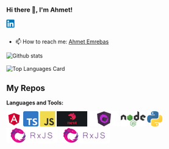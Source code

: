 ### Hi there 👋, I'm Ahmet!

<a href="https://www.linkedin.com/in/ahmet-emrebas/">
  <img align="left" alt="Shinichi Okada | Twitter" width="21px" src="https://raw.githubusercontent.com/ahmet-emrebas/ahmet-emrebas/main/assets/linkedin-logo.png"/>
</a>


<br />
<br />

- 📫 How to reach me: <a href="https://www.linkedin.com/in/ahmet-emrebas/">Ahmet Emrebas</a> 


![Github stats](https://github-readme-stats.vercel.app/api?username=aemrebasus&theme=highcontrast&show_icons=true&count_private=true)
<br/>
<br/>
![Top Languages Card](https://github-readme-stats.vercel.app/api/top-langs/?username=aemrebasus&layout=compact)

## My Repos
<!-- 
[![E-Commerce ]](https://github.com/ahmet-emrebas/arrival-of-king)
[![Project Management ]](https://github.com/ahmet-emrebas/arrival-of-king)
[![Inventory Management ]](https://github.com/ahmet-emrebas/arrival-of-king)



[![Covid 19 Stats](https://github-readme-stats.vercel.app/api/pin/?username=shinokada&repo=covid-19-stats&show_owner=true)](https://github.com/shinokada/covid-19-stats) -->



**Languages and Tools:**  

<code><img height="40" src="https://raw.githubusercontent.com/ahmet-emrebas/ahmet-emrebas/main/assets/angular-logo.png"></code>
<code><img height="40" src="https://raw.githubusercontent.com/ahmet-emrebas/ahmet-emrebas/main/assets/typescript-logo.png"></code>
<code><img height="40" src="https://raw.githubusercontent.com/ahmet-emrebas/ahmet-emrebas/main/assets/javascript-logo.png"></code>
<code><img height="40" src="https://raw.githubusercontent.com/ahmet-emrebas/ahmet-emrebas/main/assets/nestjs-logo.png"></code>
<code><img height="40" src="https://raw.githubusercontent.com/ahmet-emrebas/ahmet-emrebas/main/assets/ngrx-logo.png"></code>
<code><img height="40" src="https://raw.githubusercontent.com/ahmet-emrebas/ahmet-emrebas/main/assets/nodejs-logo.png"></code>
<code><img height="40" src="https://raw.githubusercontent.com/ahmet-emrebas/ahmet-emrebas/main/assets/python-logo.png"></code>
<code><img height="40" src="https://raw.githubusercontent.com/ahmet-emrebas/ahmet-emrebas/main/assets/rxjs-logo.png"></code>
<code><img height="40" src="https://raw.githubusercontent.com/ahmet-emrebas/ahmet-emrebas/main/assets/rxjs-logo.png"></code>
